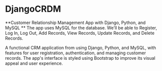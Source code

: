 # DjangoCRDM
**Customer Relationship Management App with Django, Python, and MySQL
**
The app uses MySQL for the database.  We'll be able to Register, Log In, Log Out, Add Records, View Records, Update Records, and Delete Records. 

A functional CRM application from  using Django, Python, and MySQL, with features for user registration, authentication, and managing customer records. The app's interface is styled using Bootstrap to improve its visual appeal and user experience. 
